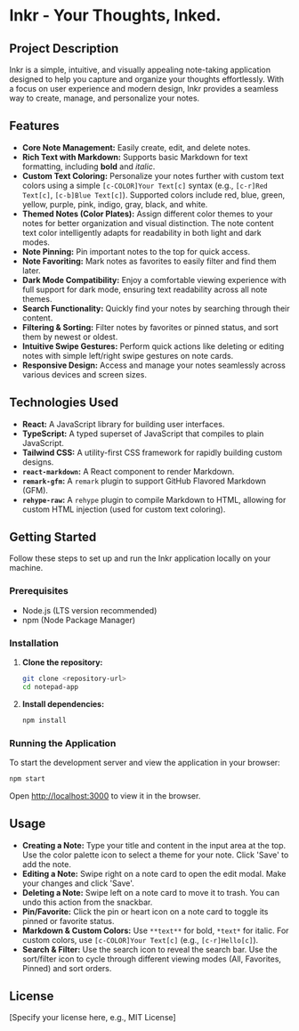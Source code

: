 # Inkr - Your Thoughts, Inked.

## Project Description

Inkr is a simple, intuitive, and visually appealing note-taking application designed to help you capture and organize your thoughts effortlessly. With a focus on user experience and modern design, Inkr provides a seamless way to create, manage, and personalize your notes.

## Features

-   **Core Note Management:** Easily create, edit, and delete notes.
-   **Rich Text with Markdown:** Supports basic Markdown for text formatting, including **bold** and *italic*.
-   **Custom Text Coloring:** Personalize your notes further with custom text colors using a simple `[c-COLOR]Your Text[c]` syntax (e.g., `[c-r]Red Text[c]`, `[c-b]Blue Text[c]`). Supported colors include red, blue, green, yellow, purple, pink, indigo, gray, black, and white.
-   **Themed Notes (Color Plates):** Assign different color themes to your notes for better organization and visual distinction. The note content text color intelligently adapts for readability in both light and dark modes.
-   **Note Pinning:** Pin important notes to the top for quick access.
-   **Note Favoriting:** Mark notes as favorites to easily filter and find them later.
-   **Dark Mode Compatibility:** Enjoy a comfortable viewing experience with full support for dark mode, ensuring text readability across all note themes.
-   **Search Functionality:** Quickly find your notes by searching through their content.
-   **Filtering & Sorting:** Filter notes by favorites or pinned status, and sort them by newest or oldest.
-   **Intuitive Swipe Gestures:** Perform quick actions like deleting or editing notes with simple left/right swipe gestures on note cards.
-   **Responsive Design:** Access and manage your notes seamlessly across various devices and screen sizes.

## Technologies Used

-   **React:** A JavaScript library for building user interfaces.
-   **TypeScript:** A typed superset of JavaScript that compiles to plain JavaScript.
-   **Tailwind CSS:** A utility-first CSS framework for rapidly building custom designs.
-   **`react-markdown`:** A React component to render Markdown.
-   **`remark-gfm`:** A `remark` plugin to support GitHub Flavored Markdown (GFM).
-   **`rehype-raw`:** A `rehype` plugin to compile Markdown to HTML, allowing for custom HTML injection (used for custom text coloring).

## Getting Started

Follow these steps to set up and run the Inkr application locally on your machine.

### Prerequisites

-   Node.js (LTS version recommended)
-   npm (Node Package Manager)

### Installation

1.  **Clone the repository:**
    ```bash
    git clone <repository-url>
    cd notepad-app
    ```
2.  **Install dependencies:**
    ```bash
    npm install
    ```

### Running the Application

To start the development server and view the application in your browser:

```bash
npm start
```

Open [http://localhost:3000](http://localhost:3000) to view it in the browser.

## Usage

-   **Creating a Note:** Type your title and content in the input area at the top. Use the color palette icon to select a theme for your note. Click 'Save' to add the note.
-   **Editing a Note:** Swipe right on a note card to open the edit modal. Make your changes and click 'Save'.
-   **Deleting a Note:** Swipe left on a note card to move it to trash. You can undo this action from the snackbar.
-   **Pin/Favorite:** Click the pin or heart icon on a note card to toggle its pinned or favorite status.
-   **Markdown & Custom Colors:** Use `**text**` for bold, `*text*` for italic. For custom colors, use `[c-COLOR]Your Text[c]` (e.g., `[c-r]Hello[c]`).
-   **Search & Filter:** Use the search icon to reveal the search bar. Use the sort/filter icon to cycle through different viewing modes (All, Favorites, Pinned) and sort orders.

## License

[Specify your license here, e.g., MIT License]
